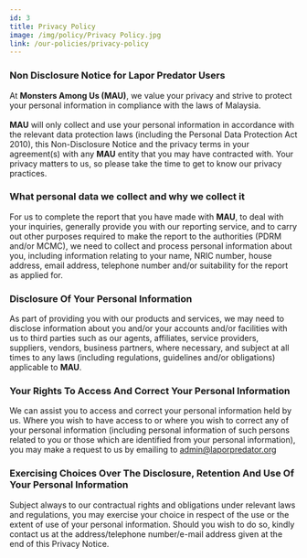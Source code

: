 ```yaml
---
id: 3
title: Privacy Policy
image: /img/policy/Privacy Policy.jpg
link: /our-policies/privacy-policy
---
```


### Non Disclosure Notice for Lapor Predator Users

At **Monsters Among Us (MAU)**, we value your privacy and strive to protect your personal information in compliance with the laws of Malaysia.  
<br>
**MAU** will only collect and use your personal information in accordance with the relevant data protection laws (including the Personal Data Protection Act 2010), this Non-Disclosure Notice and the privacy terms in your agreement(s) with any **MAU** entity that you may have contracted with. 
Your privacy matters to us, so please take the time to get to know our privacy practices.

### What personal data we collect and why we collect it

For us to complete the report that you have made with **MAU**, to deal with your inquiries, generally provide you with our reporting service, and to carry out other purposes required to make the report to the authorities (PDRM and/or MCMC), we need to collect and process personal information about you, including information relating to your name, NRIC number, house address, email address, telephone number and/or suitability for the report  as applied for.

### Disclosure Of Your Personal Information 

As part of providing you with our products and services, we may need to disclose information about you and/or your accounts and/or facilities with us to third parties such as our agents, affiliates, service providers, suppliers, vendors, business partners, where necessary, and subject at all times to any laws (including regulations, guidelines and/or obligations) applicable to **MAU**. 

### Your Rights To Access And Correct Your Personal Information 

We can assist you to access and correct your personal information held by us. Where you wish to have access to or where you wish to correct any of your personal information (including personal information of such persons related to you or those which are identified from your personal information), you may make a request to us by emailing to admin@laporpredator.org

### Exercising Choices Over The Disclosure, Retention And Use Of Your Personal Information 

Subject always to our contractual rights and obligations under relevant laws and regulations, you may exercise your choice in respect of the use or the extent of use of your personal information. Should you wish to do so, kindly contact us at the address/telephone number/e-mail address given at the end of this Privacy Notice.
